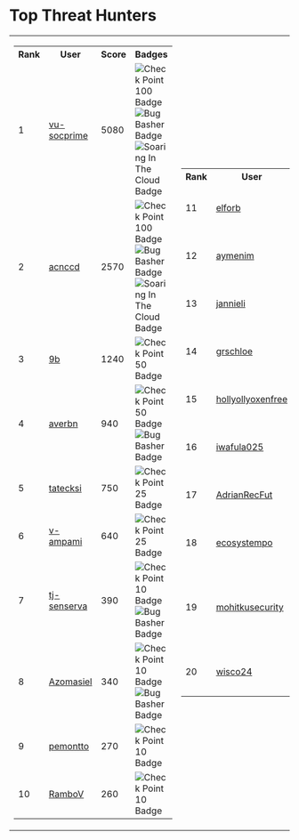 # Top Threat Hunters 
| | |
|----|----|
| <table> <tr><th>Rank</th><th>User</th><th>Score</th><th>Badges</th></tr><tr><td>1</td><td><a href="https://www.github.com/vu-socprime"> vu-socprime </a></td><td>5080</td><td><img src='https://sentineltelemetry.blob.core.windows.net/badgeimages/New100.png' alt='Check Point 100 Badge'><img src='https://sentineltelemetry.blob.core.windows.net/badgeimages/FinalBugBasher.png' alt='Bug Basher Badge'><img src='https://sentineltelemetry.blob.core.windows.net/badgeimages/FinalSoaring.png' alt='Soaring In The Cloud Badge'></td></tr> <tr><td>2</td><td><a href="https://www.github.com/acnccd"> acnccd </a></td><td>2570</td><td><img src='https://sentineltelemetry.blob.core.windows.net/badgeimages/New100.png' alt='Check Point 100 Badge'><img src='https://sentineltelemetry.blob.core.windows.net/badgeimages/FinalBugBasher.png' alt='Bug Basher Badge'><img src='https://sentineltelemetry.blob.core.windows.net/badgeimages/FinalSoaring.png' alt='Soaring In The Cloud Badge'></td></tr> <tr><td>3</td><td><a href="https://www.github.com/9b"> 9b </a></td><td>1240</td><td><img src='https://sentineltelemetry.blob.core.windows.net/badgeimages/New50.png' alt='Check Point 50 Badge'></td></tr> <tr><td>4</td><td><a href="https://www.github.com/averbn"> averbn </a></td><td>940</td><td><img src='https://sentineltelemetry.blob.core.windows.net/badgeimages/New50.png' alt='Check Point 50 Badge'><img src='https://sentineltelemetry.blob.core.windows.net/badgeimages/FinalBugBasher.png' alt='Bug Basher Badge'></td></tr> <tr><td>5</td><td><a href="https://www.github.com/tatecksi"> tatecksi </a></td><td>750</td><td><img src='https://sentineltelemetry.blob.core.windows.net/badgeimages/New25.png' alt='Check Point 25 Badge'></td></tr> <tr><td>6</td><td><a href="https://www.github.com/v-ampami"> v-ampami </a></td><td>640</td><td><img src='https://sentineltelemetry.blob.core.windows.net/badgeimages/New25.png' alt='Check Point 25 Badge'></td></tr> <tr><td>7</td><td><a href="https://www.github.com/tj-senserva"> tj-senserva </a></td><td>390</td><td><img src='https://sentineltelemetry.blob.core.windows.net/badgeimages/New10.png' alt='Check Point 10 Badge'><img src='https://sentineltelemetry.blob.core.windows.net/badgeimages/FinalBugBasher.png' alt='Bug Basher Badge'></td></tr> <tr><td>8</td><td><a href="https://www.github.com/Azomasiel"> Azomasiel </a></td><td>340</td><td><img src='https://sentineltelemetry.blob.core.windows.net/badgeimages/New10.png' alt='Check Point 10 Badge'><img src='https://sentineltelemetry.blob.core.windows.net/badgeimages/FinalBugBasher.png' alt='Bug Basher Badge'></td></tr> <tr><td>9</td><td><a href="https://www.github.com/pemontto"> pemontto </a></td><td>270</td><td><img src='https://sentineltelemetry.blob.core.windows.net/badgeimages/New10.png' alt='Check Point 10 Badge'></td></tr> <tr><td>10</td><td><a href="https://www.github.com/RamboV"> RamboV </a></td><td>260</td><td><img src='https://sentineltelemetry.blob.core.windows.net/badgeimages/New10.png' alt='Check Point 10 Badge'></td></tr> </table> | <table> <tr><th>Rank</th><th>User</th><th>Score</th><th>Badges</th></tr><tr><td>11</td><td><a href="https://www.github.com/elforb"> elforb </a></td><td>230</td><td><img src='https://sentineltelemetry.blob.core.windows.net/badgeimages/New10.png' alt='Check Point 10 Badge'></td></tr><tr><td>12</td><td><a href="https://www.github.com/aymenim"> aymenim </a></td><td>230</td><td><img src='https://sentineltelemetry.blob.core.windows.net/badgeimages/New10.png' alt='Check Point 10 Badge'></td></tr><tr><td>13</td><td><a href="https://www.github.com/jannieli"> jannieli </a></td><td>220</td><td><img src='https://sentineltelemetry.blob.core.windows.net/badgeimages/New10.png' alt='Check Point 10 Badge'></td></tr><tr><td>14</td><td><a href="https://www.github.com/grschloe"> grschloe </a></td><td>200</td><td><img src='https://sentineltelemetry.blob.core.windows.net/badgeimages/New10.png' alt='Check Point 10 Badge'></td></tr><tr><td>15</td><td><a href="https://www.github.com/hollyollyoxenfree"> hollyollyoxenfree </a></td><td>140</td><td><img src='https://sentineltelemetry.blob.core.windows.net/badgeimages/New5.png' alt='Check Point 5 Badge'></td></tr><tr><td>16</td><td><a href="https://www.github.com/iwafula025"> iwafula025 </a></td><td>140</td><td><img src='https://sentineltelemetry.blob.core.windows.net/badgeimages/New5.png' alt='Check Point 5 Badge'></td></tr><tr><td>17</td><td><a href="https://www.github.com/AdrianRecFut"> AdrianRecFut </a></td><td>140</td><td><img src='https://sentineltelemetry.blob.core.windows.net/badgeimages/New5.png' alt='Check Point 5 Badge'></td></tr><tr><td>18</td><td><a href="https://www.github.com/ecosystempo"> ecosystempo </a></td><td>120</td><td><img src='https://sentineltelemetry.blob.core.windows.net/badgeimages/New5.png' alt='Check Point 5 Badge'></td></tr><tr><td>19</td><td><a href="https://www.github.com/mohitkusecurity"> mohitkusecurity </a></td><td>120</td><td><img src='https://sentineltelemetry.blob.core.windows.net/badgeimages/New10.png' alt='Check Point 10 Badge'><img src='https://sentineltelemetry.blob.core.windows.net/badgeimages/FinalBugBasher.png' alt='Bug Basher Badge'></td></tr><tr><td>20</td><td><a href="https://www.github.com/wisco24"> wisco24 </a></td><td>120</td><td><img src='https://sentineltelemetry.blob.core.windows.net/badgeimages/New5.png' alt='Check Point 5 Badge'></td></tr></table>|